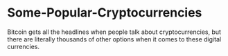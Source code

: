 # Some-Popular-Cryptocurrencies
Bitcoin gets all the headlines when people talk about cryptocurrencies, but there are literally thousands of other options when it comes to these digital currencies. 
